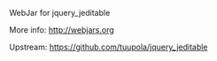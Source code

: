 WebJar for jquery_jeditable

More info: http://webjars.org

Upstream: https://github.com/tuupola/jquery_jeditable
